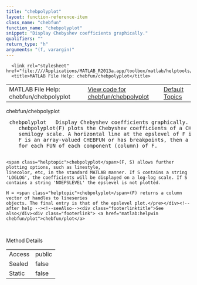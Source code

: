 ```yaml
---
title: "chebpolyplot"
layout: function-reference-item
class_name: "chebfun"
function_name: "chebpolyplot"
snippet: "Display Chebyshev coefficients graphically."
qualifiers: ""
return_type: "h"
arguments: "(f, varargin)"
---
```


<html>
   <head>
      <meta http-equiv="Content-Type" content="text/html; charset=utf-8">
   
      <link rel="stylesheet" href="file:////Applications/MATLAB_R2013a.app/toolbox/matlab/helptools/private/helpwin.css">
      <title>MATLAB File Help: chebfun/chebpolyplot</title>
   </head>
   <body>
      <!--Single-page help-->
      <table border="0" cellspacing="0" width="100%">
         <tr class="subheader">
            <td class="headertitle">MATLAB File Help: chebfun/chebpolyplot</td>
            <td class="subheader-left"><a href="matlab:edit chebfun/chebpolyplot">View code for chebfun/chebpolyplot</a></td>
            <td class="subheader-right"><a href="matlab:helpwin">Default Topics</a></td>
         </tr>
      </table>
      <div class="title">chebfun/chebpolyplot</div>
      <div class="helptext"><pre><!--helptext --> <span class="helptopic">chebpolyplot</span>   Display Chebyshev coefficients graphically.
    <span class="helptopic">chebpolyplot</span>(F) plots the Chebyshev coefficients of a CHEBFUN F on a
    semilogy scale. A horizontal line at the epslevel of F is also plotted. If
    F is an array-valued CHEBFUN or has breakpoints, then a curve is plotted
    for each FUN of each component (column) of F.
 
    <span class="helptopic">chebpolyplot</span>(F, S) allows further plotting options, such as linestyle,
    linecolor, etc, in the standard MATLAB manner. If S contains a string
    'LOGLOG', the coefficients will be displayed on a log-log scale. If S
    contains a string 'NOEPSLEVEL' the epslevel is not plotted.
 
    H = <span class="helptopic">chebpolyplot</span>(F) returns a column vector of handles to lineseries
    objects. The final entry is that of the epslevel plot.</pre></div><!--after help --><!--seeAlso--><div class="footerlinktitle">See also</div><div class="footerlink"> <a href="matlab:helpwin chebfun/plot">chebfun/plot</a>
</div>
      <!--Method-->
      <div class="sectiontitle">Method Details</div>
      <table class="class-details">
         <tr>
            <td class="class-detail-label">Access</td>
            <td>public</td>
         </tr>
         <tr>
            <td class="class-detail-label">Sealed</td>
            <td>false</td>
         </tr>
         <tr>
            <td class="class-detail-label">Static</td>
            <td>false</td>
         </tr>
      </table>
   </body>
</html>

